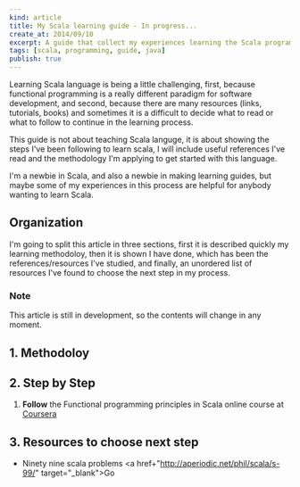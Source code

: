 ```yaml
---
kind: article
title: My Scala learning guide - In progress...
create_at: 2014/09/10
excerpt: A guide that collect my experiences learning the Scala programming language
tags: [scala, programming, guide, java]
publish: true
---
```


Learning Scala language is being a little challenging, first, because functional programming is a really different paradigm for software development, and second, because there are many resources (links, tutorials, books) and sometimes it is a difficult to decide what to read or what to follow to continue in the learning process.

This guide is not about teaching Scala languge, it is about showing the steps I've been following to learn scala, I will include useful references I've read and the methodology I'm applying to get started with this language.

I'm a newbie in Scala, and also a newbie in making learning guides, but maybe some of my experiences in this process are helpful for anybody wanting to learn Scala.

## Organization
I'm going to split this article in three sections, first it is  described quickly my learning methodoloy, then it is shown I have done, which has been the references/resources I've studied, and finally, an unordered list of resources I've found to choose the next step in my process.

### Note
This article is still in development, so the contents will change in any moment.

## 1. Methodoloy

## 2. Step by Step

 1. **Follow** the Functional programming principles in Scala online course at <a href='https://www.coursera.org/course/progfun' target='_blank'>Coursera</a>

## 3. Resources to choose next step

 * Ninety nine scala problems <a href+"http://aperiodic.net/phil/scala/s-99/" target="_blank">Go</a>
